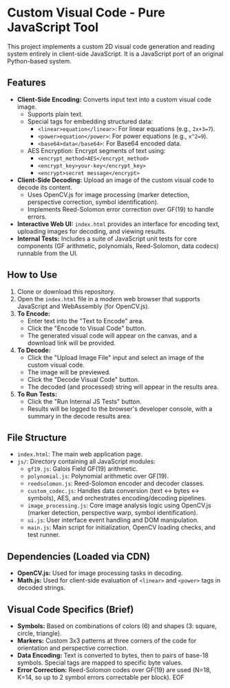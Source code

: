 # Custom Visual Code - Pure JavaScript Tool

This project implements a custom 2D visual code generation and reading system entirely in client-side JavaScript. It is a JavaScript port of an original Python-based system.

## Features

- **Client-Side Encoding:** Converts input text into a custom visual code image.
  - Supports plain text.
  - Special tags for embedding structured data:
    - `<linear>equation</linear>`: For linear equations (e.g., `2x+3=7`).
    - `<power>equation</power>`: For power equations (e.g., `x^2=9`).
    - `<base64>data</base64>`: For Base64 encoded data.
  - AES Encryption: Encrypt segments of text using:
    - `<encrypt_method>AES</encrypt_method>`
    - `<encrypt_key>your-key</encrypt_key>`
    - `<encrypt>secret message</encrypt>`
- **Client-Side Decoding:** Upload an image of the custom visual code to decode its content.
  - Uses OpenCV.js for image processing (marker detection, perspective correction, symbol identification).
  - Implements Reed-Solomon error correction over GF(19) to handle errors.
- **Interactive Web UI:** `index.html` provides an interface for encoding text, uploading images for decoding, and viewing results.
- **Internal Tests:** Includes a suite of JavaScript unit tests for core components (GF arithmetic, polynomials, Reed-Solomon, data codecs) runnable from the UI.

## How to Use

1.  Clone or download this repository.
2.  Open the `index.html` file in a modern web browser that supports JavaScript and WebAssembly (for OpenCV.js).
3.  **To Encode:**
    - Enter text into the "Text to Encode" area.
    - Click the "Encode to Visual Code" button.
    - The generated visual code will appear on the canvas, and a download link will be provided.
4.  **To Decode:**
    - Click the "Upload Image File" input and select an image of the custom visual code.
    - The image will be previewed.
    - Click the "Decode Visual Code" button.
    - The decoded (and processed) string will appear in the results area.
5.  **To Run Tests:**
    - Click the "Run Internal JS Tests" button.
    - Results will be logged to the browser's developer console, with a summary in the decode results area.

## File Structure

- `index.html`: The main web application page.
- `js/`: Directory containing all JavaScript modules:
  - `gf19.js`: Galois Field GF(19) arithmetic.
  - `polynomial.js`: Polynomial arithmetic over GF(19).
  - `reedsolomon.js`: Reed-Solomon encoder and decoder classes.
  - `custom_codec.js`: Handles data conversion (text <-> bytes <-> symbols), AES, and orchestrates encoding/decoding pipelines.
  - `image_processing.js`: Core image analysis logic using OpenCV.js (marker detection, perspective warp, symbol identification).
  - `ui.js`: User interface event handling and DOM manipulation.
  - `main.js`: Main script for initialization, OpenCV loading checks, and test runner.

## Dependencies (Loaded via CDN)

- **OpenCV.js:** Used for image processing tasks in decoding.
- **Math.js:** Used for client-side evaluation of `<linear>` and `<power>` tags in decoded strings.

## Visual Code Specifics (Brief)

- **Symbols:** Based on combinations of colors (6) and shapes (3: square, circle, triangle).
- **Markers:** Custom 3x3 patterns at three corners of the code for orientation and perspective correction.
- **Data Encoding:** Text is converted to bytes, then to pairs of base-18 symbols. Special tags are mapped to specific byte values.
- **Error Correction:** Reed-Solomon codes over GF(19) are used (N=18, K=14, so up to 2 symbol errors correctable per block).
EOF
